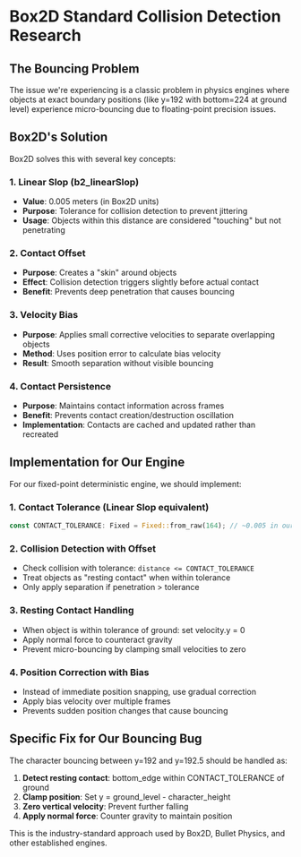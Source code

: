 # Box2D Standard Collision Detection Research

## The Bouncing Problem

The issue we're experiencing is a classic problem in physics engines where objects at exact boundary positions (like y=192 with bottom=224 at ground level) experience micro-bouncing due to floating-point precision issues.

## Box2D's Solution

Box2D solves this with several key concepts:

### 1. Linear Slop (b2_linearSlop)

- **Value**: 0.005 meters (in Box2D units)
- **Purpose**: Tolerance for collision detection to prevent jittering
- **Usage**: Objects within this distance are considered "touching" but not penetrating

### 2. Contact Offset

- **Purpose**: Creates a "skin" around objects
- **Effect**: Collision detection triggers slightly before actual contact
- **Benefit**: Prevents deep penetration that causes bouncing

### 3. Velocity Bias

- **Purpose**: Applies small corrective velocities to separate overlapping objects
- **Method**: Uses position error to calculate bias velocity
- **Result**: Smooth separation without visible bouncing

### 4. Contact Persistence

- **Purpose**: Maintains contact information across frames
- **Benefit**: Prevents contact creation/destruction oscillation
- **Implementation**: Contacts are cached and updated rather than recreated

## Implementation for Our Engine

For our fixed-point deterministic engine, we should implement:

### 1. Contact Tolerance (Linear Slop equivalent)

```rust
const CONTACT_TOLERANCE: Fixed = Fixed::from_raw(164); // ~0.005 in our fixed-point scale
```

### 2. Collision Detection with Offset

- Check collision with tolerance: `distance <= CONTACT_TOLERANCE`
- Treat objects as "resting contact" when within tolerance
- Only apply separation if penetration > tolerance

### 3. Resting Contact Handling

- When object is within tolerance of ground: set velocity.y = 0
- Apply normal force to counteract gravity
- Prevent micro-bouncing by clamping small velocities to zero

### 4. Position Correction with Bias

- Instead of immediate position snapping, use gradual correction
- Apply bias velocity over multiple frames
- Prevents sudden position changes that cause bouncing

## Specific Fix for Our Bouncing Bug

The character bouncing between y=192 and y=192.5 should be handled as:

1. **Detect resting contact**: bottom_edge within CONTACT_TOLERANCE of ground
2. **Clamp position**: Set y = ground_level - character_height
3. **Zero vertical velocity**: Prevent further falling
4. **Apply normal force**: Counter gravity to maintain position

This is the industry-standard approach used by Box2D, Bullet Physics, and other established engines.
